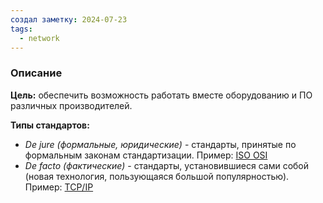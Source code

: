 ```yaml
---
создал заметку: 2024-07-23
tags:
  - network
---
```

### Описание
**Цель:** обеспечить возможность работать вместе оборудованию и ПО различных производителей.

**Типы стандартов:**
- *De jure (формальные, юридические)* - стандарты, принятые по формальным законам стандартизации. Пример: [ISO OSI](Модель%20ISO%20OSI.md)
- *De facto (фактические)* - стандарты, установившиеся сами собой (новая технология, пользующаяся большой популярностью). Пример: [TCP/IP](Модель%20TCP%20IP.md)
